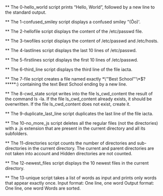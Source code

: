 ** The 0-hello_world script prints “Hello, World”, followed by a new line to the standard output.

** The 1-confused_smiley script displays a confused smiley "(Ôo)'.

** The 2-hellofile script displays the content of the /etc/passwd file.

** The 3-twofiles script displays the content of /etc/passwd and /etc/hosts.

** The 4-lastlines script displays the last 10 lines of /etc/passwd.

** The 5-firstlines script displays the first 10 lines of /etc/passwd.

** The 6-third_line script displays the third line of the file iacta.

** The 7-file script creates a file named exactly \*\\'"Best School"\'\\*$\?\*\*\*\*\*:) containing the text Best School ending by a new line.

** The 8-cwd_state script writes into the file ls_cwd_content the result of the command ls -la. If the file ls_cwd_content already exists, it should be overwritten. If the file ls_cwd_content does not exist, create it.

** The 9-duplicate_last_line script duplicates the last line of the file iacta.

** The 10-no_more_js script deletes all the regular files (not the directories) with a .js extension that are present in the current directory and all its subfolders.

** The 11-directories script counts the number of directories and sub-directories in the current directory. The current and parent directories are not taken into account and Hidden directories are not counted.

** The 12-newest_files script displays the 10 newest files in the current directory.

** The 13-unique script takes a list of words as input and prints only words that appear exactly once.
    Input format: One line, one word
    Output format: One line, one word
    Words are sorted.



